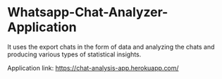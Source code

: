 # Whatsapp-Chat-Analyzer-Application
It uses the export chats in the form of data and analyzing the chats and producing various types of statistical insights.

Application link: https://chat-analysis-app.herokuapp.com/
